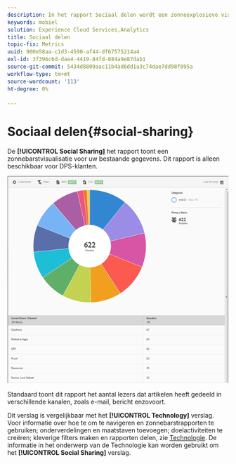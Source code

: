 ```yaml
---
description: In het rapport Sociaal delen wordt een zonneexplosieve visualisatie voor uw bestaande gegevens weergegeven. Dit rapport is alleen beschikbaar voor klanten van Digital Publishing Suites (DPS).
keywords: mobiel
solution: Experience Cloud Services,Analytics
title: Sociaal delen
topic-fix: Metrics
uuid: 900e58aa-c1d3-4590-af44-df67575214a4
exl-id: 3f396c6d-dae4-4419-84fd-884a9e87dab1
source-git-commit: 5434d8809aac11b4ad6dd1a3c74dae7dd98f095a
workflow-type: tm+mt
source-wordcount: '113'
ht-degree: 0%

---
```


# Sociaal delen{#social-sharing}

De **[!UICONTROL Social Sharing]** het rapport toont een zonnebarstvisualisatie voor uw bestaande gegevens. Dit rapport is alleen beschikbaar voor DPS-klanten.

![](assets/dps_social_share.png)

Standaard toont dit rapport het aantal lezers dat artikelen heeft gedeeld in verschillende kanalen, zoals e-mail, bericht enzovoort.

Dit verslag is vergelijkbaar met het **[!UICONTROL Technology]** verslag. Voor informatie over hoe te om te navigeren en zonnebarstrapporten te gebruiken; onderverdelingen en maatstaven toevoegen; doelactiviteiten te creëren; kleverige filters maken en rapporten delen, zie [Technologie](/help/using/usage/reports-technology.md). De informatie in het onderwerp van de Technologie kan worden gebruikt om het **[!UICONTROL Social Sharing]** verslag.
